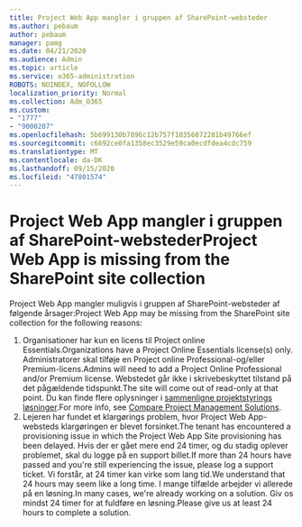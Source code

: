 ```yaml
---
title: Project Web App mangler i gruppen af SharePoint-websteder
ms.author: pebaum
author: pebaum
manager: pamg
ms.date: 04/21/2020
ms.audience: Admin
ms.topic: article
ms.service: o365-administration
ROBOTS: NOINDEX, NOFOLLOW
localization_priority: Normal
ms.collection: Adm_O365
ms.custom:
- "1777"
- "9000207"
ms.openlocfilehash: 5b699130b7896c12b757f10356072281b49766ef
ms.sourcegitcommit: c6692ce0fa1358ec3529e59ca0ecdfdea4cdc759
ms.translationtype: MT
ms.contentlocale: da-DK
ms.lasthandoff: 09/15/2020
ms.locfileid: "47801574"
---
```

# <a name="project-web-app-is-missing-from-the-sharepoint-site-collection"></a><span data-ttu-id="41f6f-102">Project Web App mangler i gruppen af SharePoint-websteder</span><span class="sxs-lookup"><span data-stu-id="41f6f-102">Project Web App is missing from the SharePoint site collection</span></span>

<span data-ttu-id="41f6f-103">Project Web App mangler muligvis i gruppen af SharePoint-websteder af følgende årsager:</span><span class="sxs-lookup"><span data-stu-id="41f6f-103">Project Web App may be missing from the SharePoint site collection for the following reasons:</span></span>

1. <span data-ttu-id="41f6f-104">Organisationer har kun en licens til Project online Essentials.</span><span class="sxs-lookup"><span data-stu-id="41f6f-104">Organizations have a Project Online Essentials license(s) only.</span></span> <span data-ttu-id="41f6f-105">Administratorer skal tilføje en Project online Professional-og/eller Premium-licens.</span><span class="sxs-lookup"><span data-stu-id="41f6f-105">Admins will need to add a Project Online Professional and/or Premium license.</span></span> <span data-ttu-id="41f6f-106">Webstedet går ikke i skrivebeskyttet tilstand på det pågældende tidspunkt.</span><span class="sxs-lookup"><span data-stu-id="41f6f-106">The site will come out of read-only at that point.</span></span> <span data-ttu-id="41f6f-107">Du kan finde flere oplysninger i [sammenligne projektstyrings løsninger](https://products.office.com/project/compare-microsoft-project-management-software?tab=1).</span><span class="sxs-lookup"><span data-stu-id="41f6f-107">For more info, see [Compare Project Management Solutions](https://products.office.com/project/compare-microsoft-project-management-software?tab=1).</span></span>
2. <span data-ttu-id="41f6f-108">Lejeren har fundet et klargørings problem, hvor Project Web App-websteds klargøringen er blevet forsinket.</span><span class="sxs-lookup"><span data-stu-id="41f6f-108">The tenant has encountered a provisioning issue in which the Project Web App Site provisioning has been delayed.</span></span> <span data-ttu-id="41f6f-109">Hvis der er gået mere end 24 timer, og du stadig oplever problemet, skal du logge på en support billet.</span><span class="sxs-lookup"><span data-stu-id="41f6f-109">If more than 24 hours have passed and you're still experiencing the issue, please log a support ticket.</span></span> <span data-ttu-id="41f6f-110">Vi forstår, at 24 timer kan virke som lang tid.</span><span class="sxs-lookup"><span data-stu-id="41f6f-110">We understand that 24 hours may seem like a long time.</span></span> <span data-ttu-id="41f6f-111">I mange tilfælde arbejder vi allerede på en løsning.</span><span class="sxs-lookup"><span data-stu-id="41f6f-111">In many cases, we're already working on a solution.</span></span> <span data-ttu-id="41f6f-112">Giv os mindst 24 timer for at fuldføre en løsning.</span><span class="sxs-lookup"><span data-stu-id="41f6f-112">Please give us at least 24 hours to complete a solution.</span></span>
